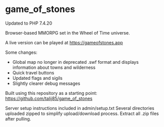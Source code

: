 # game_of_stones


Updated to PHP 7.4.20


Browser-based MMORPG set in the Wheel of Time universe. 

A live version can be played at https://gameofstones.app

Some changes:
- Global map no longer in deprecated .swf format and displays information about towns and wilderness
- Quick travel buttons
- Updated flags and sigils
- Slightly clearer debug messages

 
Built using this repository as a starting point:
https://github.com/talij85/game_of_stones

Server setup instructions included in admin/setup.txt
Several directories uploaded zipped to simplify upload/download process. Extract all .zip files after pulling.

